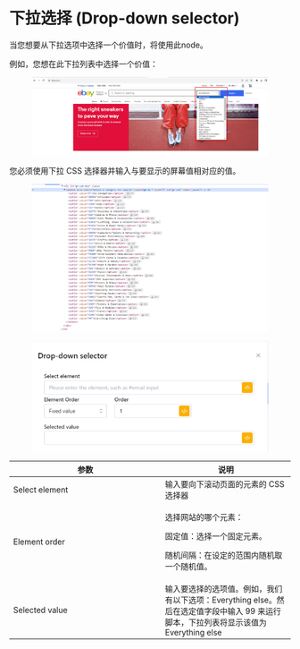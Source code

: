 # 下拉选择 (Drop-down selector)

当您想要从下拉选项中选择一个价值时，将使用此node。

&#x20;例如，您想在此下拉列表中选择一个价值：

<figure><img src="../../.gitbook/assets/image (3) (1) (1) (1) (1) (1).png" alt=""><figcaption></figcaption></figure>

&#x20;您必须使用下拉 CSS 选择器并输入与要显示的屏幕值相对应的值。

<figure><img src="../../.gitbook/assets/image (4) (1) (1) (1) (1) (1).png" alt=""><figcaption></figcaption></figure>



<figure><img src="../../.gitbook/assets/image (5) (1) (1) (1) (1) (1).png" alt=""><figcaption></figcaption></figure>

<table><thead><tr><th width="258">参数</th><th>说明</th></tr></thead><tbody><tr><td>Select element</td><td>输入要向下滚动页面的元素的 CSS 选择器</td></tr><tr><td>Element order</td><td><p>选择网站的哪个元素：</p><p>固定值：选择一个固定元素。</p><p>随机间隔：在设定的范围内随机取一个随机值。</p></td></tr><tr><td>Selected value</td><td>输入要选择的选项值。例如，我们有以下选项：Everything else。然后在选定值字段中输入 99 来运行脚本，下拉列表将显示该值为 Everything else</td></tr></tbody></table>
